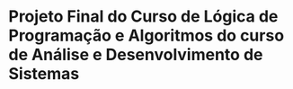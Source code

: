 # Projeto Final do Curso de Lógica de Programação e Algoritmos do curso de Análise e Desenvolvimento de Sistemas

